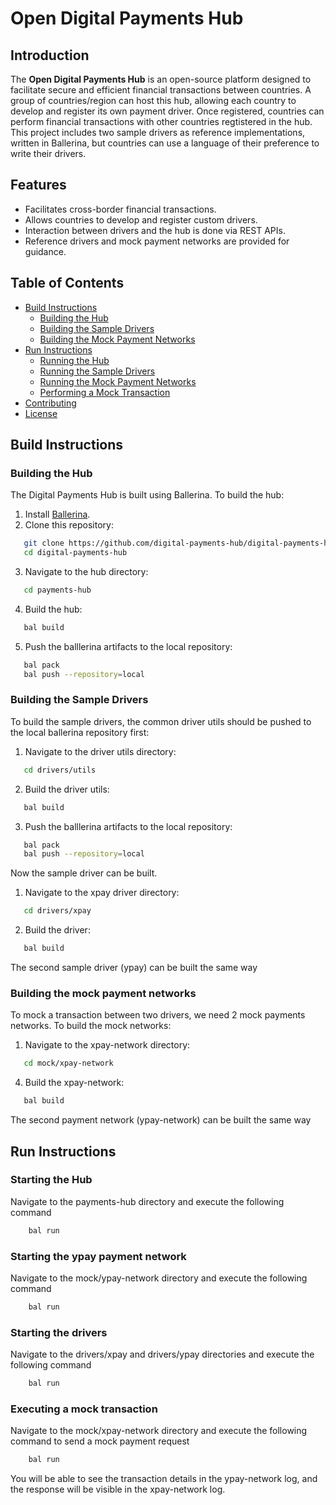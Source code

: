 # Open Digital Payments Hub

## Introduction

The **Open Digital Payments Hub** is an open-source platform designed to facilitate secure and efficient financial transactions between countries. A group of countries/region can host this hub, allowing each country to develop and register its own payment driver. Once registered, countries can perform financial transactions with other countries regtistered in the hub. This project includes two sample drivers as reference implementations, written in Ballerina, but countries can use a language of their preference to write their drivers.

## Features

- Facilitates cross-border financial transactions.
- Allows countries to develop and register custom drivers.
- Interaction between drivers and the hub is done via REST APIs.
- Reference drivers and mock payment networks are provided for guidance.

## Table of Contents

- [Build Instructions](#build-instructions)
  - [Building the Hub](#building-the-hub)
  - [Building the Sample Drivers](#building-the-sample-drivers)
  - [Building the Mock Payment Networks](#building-the-mock-payment-networks)
- [Run Instructions](#run-instructions)
  - [Running the Hub](#running-the-hub)
  - [Running the Sample Drivers](#running-the-sample-drivers)
  - [Running the Mock Payment Networks](#running-the-mock-payment-networks)
  - [Performing a Mock Transaction](#performing-a-mock-transaction)
- [Contributing](#contributing)
- [License](#license)

## Build Instructions

### Building the Hub

The Digital Payments Hub is built using Ballerina. To build the hub:

1. Install [Ballerina](https://ballerina.io/learn/get-started/).
2. Clone this repository:

```bash
   git clone https://github.com/digital-payments-hub/digital-payments-hub.git
   cd digital-payments-hub
```

3. Navigate to the hub directory:

```bash
   cd payments-hub
```

4. Build the hub:

```bash
   bal build
```

5. Push the balllerina artifacts to the local repository:

```bash
   bal pack
   bal push --repository=local
```

### Building the Sample Drivers

To build the sample drivers, the common driver utils should be pushed to the local ballerina repository first:

1. Navigate to the driver utils directory:

```bash
   cd drivers/utils
```

2. Build the driver utils:

```bash
   bal build
```

3. Push the balllerina artifacts to the local repository:

```bash
   bal pack
   bal push --repository=local
```

Now the sample driver can be built.

1. Navigate to the xpay driver directory:

```bash
   cd drivers/xpay
```

2. Build the driver:

```bash
   bal build
```

The second sample driver (ypay) can be built the same way

### Building the mock payment networks

To mock a transaction between two drivers, we need 2 mock payments networks. To build the mock networks:

1. Navigate to the xpay-network directory:

```bash
   cd mock/xpay-network
```

4. Build the xpay-network:

```bash
   bal build
```

The second payment network (ypay-network) can be built the same way

## Run Instructions

### Starting the Hub

Navigate to the payments-hub directory and execute the following command

```bash
    bal run
```

### Starting the ypay payment network

Navigate to the mock/ypay-network directory and execute the following command

```bash
    bal run
```

### Starting the drivers

Navigate to the drivers/xpay and drivers/ypay directories and execute the following command

```bash
    bal run
```

### Executing a mock transaction

Navigate to the mock/xpay-network directory and execute the following command to send a mock payment request

```bash
    bal run
```

You will be able to see the transaction details in the ypay-network log, and the response will be visible in the xpay-network log.
